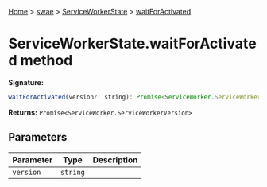 [Home](./index) &gt; [swae](./swae.md) &gt; [ServiceWorkerState](./swae.serviceworkerstate.md) &gt; [waitForActivated](./swae.serviceworkerstate.waitforactivated.md)

# ServiceWorkerState.waitForActivated method


**Signature:**
```javascript
waitForActivated(version?: string): Promise<ServiceWorker.ServiceWorkerVersion>;
```
**Returns:** `Promise<ServiceWorker.ServiceWorkerVersion>`

## Parameters

|  Parameter | Type | Description |
|  --- | --- | --- |
|  `version` | `string` |  |

